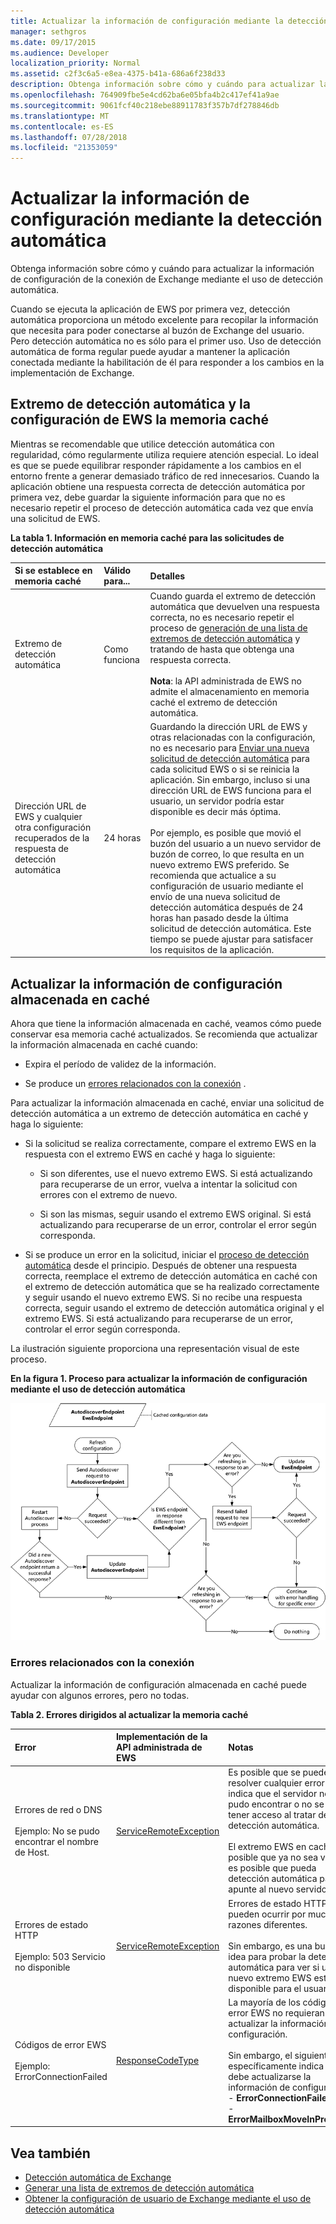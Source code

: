 ```yaml
---
title: Actualizar la información de configuración mediante la detección automática
manager: sethgros
ms.date: 09/17/2015
ms.audience: Developer
localization_priority: Normal
ms.assetid: c2f3c6a5-e8ea-4375-b41a-686a6f238d33
description: Obtenga información sobre cómo y cuándo para actualizar la información de configuración de la conexión de Exchange mediante el uso de detección automática.
ms.openlocfilehash: 764909fbe5e4cd62ba6e05bfa4b2c417ef41a9ae
ms.sourcegitcommit: 9061fcf40c218ebe88911783f357b7df278846db
ms.translationtype: MT
ms.contentlocale: es-ES
ms.lasthandoff: 07/28/2018
ms.locfileid: "21353059"
---
```

# <a name="refresh-configuration-information-by-using-autodiscover"></a>Actualizar la información de configuración mediante la detección automática

Obtenga información sobre cómo y cuándo para actualizar la información de configuración de la conexión de Exchange mediante el uso de detección automática.
  
Cuando se ejecuta la aplicación de EWS por primera vez, detección automática proporciona un método excelente para recopilar la información que necesita para poder conectarse al buzón de Exchange del usuario. Pero detección automática no es sólo para el primer uso. Uso de detección automática de forma regular puede ayudar a mantener la aplicación conectada mediante la habilitación de él para responder a los cambios en la implementación de Exchange.
  
## <a name="cache-autodiscover-endpoint-and-ews-settings"></a>Extremo de detección automática y la configuración de EWS la memoria caché
<a name="bk_CacheSettings"> </a>

Mientras se recomendable que utilice detección automática con regularidad, cómo regularmente utiliza requiere atención especial. Lo ideal es que se puede equilibrar responder rápidamente a los cambios en el entorno frente a generar demasiado tráfico de red innecesarios. Cuando la aplicación obtiene una respuesta correcta de detección automática por primera vez, debe guardar la siguiente información para que no es necesario repetir el proceso de detección automática cada vez que envía una solicitud de EWS.
  
**La tabla 1. Información en memoria caché para las solicitudes de detección automática**

|**Si se establece en memoria caché**|**Válido para...**|**Detalles**|
|:-----|:-----|:-----|
|Extremo de detección automática  <br/> |Como funciona  <br/> |Cuando guarda el extremo de detección automática que devuelven una respuesta correcta, no es necesario repetir el proceso de [generación de una lista de extremos de detección automática](how-to-generate-a-list-of-autodiscover-endpoints.md) y tratando de hasta que obtenga una respuesta correcta.<br/><br/> **Nota**: la API administrada de EWS no admite el almacenamiento en memoria caché el extremo de detección automática.           |
|Dirección URL de EWS y cualquier otra configuración recuperados de la respuesta de detección automática  <br/> |24 horas  <br/> |Guardando la dirección URL de EWS y otras relacionadas con la configuración, no es necesario para [Enviar una nueva solicitud de detección automática](how-to-get-user-settings-from-exchange-by-using-autodiscover.md) para cada solicitud EWS o si se reinicia la aplicación. Sin embargo, incluso si una dirección URL de EWS funciona para el usuario, un servidor podría estar disponible es decir más óptima.<br/><br/> Por ejemplo, es posible que movió el buzón del usuario a un nuevo servidor de buzón de correo, lo que resulta en un nuevo extremo EWS preferido. Se recomienda que actualice a su configuración de usuario mediante el envío de una nueva solicitud de detección automática después de 24 horas han pasado desde la última solicitud de detección automática. Este tiempo se puede ajustar para satisfacer los requisitos de la aplicación.  <br/> |
   
## <a name="refresh-cached-configuration-information"></a>Actualizar la información de configuración almacenada en caché
<a name="bk_RefreshConfig"> </a>

Ahora que tiene la información almacenada en caché, veamos cómo puede conservar esa memoria caché actualizados. Se recomienda que actualizar la información almacenada en caché cuando:
  
- Expira el período de validez de la información.
    
- Se produce un [errores relacionados con la conexión](#bk_ConnectionErrors) . 
    
Para actualizar la información almacenada en caché, enviar una solicitud de detección automática a un extremo de detección automática en caché y haga lo siguiente:
  
- Si la solicitud se realiza correctamente, compare el extremo EWS en la respuesta con el extremo EWS en caché y haga lo siguiente:
    
  - Si son diferentes, use el nuevo extremo EWS. Si está actualizando para recuperarse de un error, vuelva a intentar la solicitud con errores con el extremo de nuevo.
    
  - Si son las mismas, seguir usando el extremo EWS original. Si está actualizando para recuperarse de un error, controlar el error según corresponda.
    
- Si se produce un error en la solicitud, iniciar el [proceso de detección automática](autodiscover-for-exchange.md) desde el principio. Después de obtener una respuesta correcta, reemplace el extremo de detección automática en caché con el extremo de detección automática que se ha realizado correctamente y seguir usando el nuevo extremo EWS. Si no recibe una respuesta correcta, seguir usando el extremo de detección automática original y el extremo EWS. Si está actualizando para recuperarse de un error, controlar el error según corresponda. 
    
La ilustración siguiente proporciona una representación visual de este proceso.
  
**En la figura 1. Proceso para actualizar la información de configuración mediante el uso de detección automática**

![Diagrama esquemático que muestra cómo la detección automática actualiza la información de configuración.](media/Ex15_Autodiscover_Refresh_Flowchart.png)
  
### <a name="connection-related-errors"></a>Errores relacionados con la conexión
<a name="bk_ConnectionErrors"> </a>

Actualizar la información de configuración almacenada en caché puede ayudar con algunos errores, pero no todas. 
  
**Tabla 2. Errores dirigidos al actualizar la memoria caché**

|**Error**|**Implementación de la API administrada de EWS**|**Notas**|
|:-----|:-----|:-----|
|Errores de red o DNS<br/><br/> Ejemplo: No se pudo encontrar el nombre de Host.  <br/> |[ServiceRemoteException](https://msdn.microsoft.com/library/Microsoft.Exchange.WebServices.Data.ServiceRemoteException.aspx) <br/> |Es posible que se puede resolver cualquier error que indica que el servidor no se pudo encontrar o no se pudo tener acceso al tratar de detección automática. <br/><br/> El extremo EWS en caché es posible que ya no sea válido y es posible que pueda detección automática para apunte al nuevo servidor.  <br/> |
|Errores de estado HTTP<br/><br/> Ejemplo: 503 Servicio no disponible  <br/> |[ServiceRemoteException](https://msdn.microsoft.com/library/Microsoft.Exchange.WebServices.Data.ServiceRemoteException.aspx) <br/> |Errores de estado HTTP pueden ocurrir por muchas razones diferentes.<br/><br/> Sin embargo, es una buena idea para probar la detección automática para ver si un nuevo extremo EWS está disponible para el usuario.  <br/> |
|Códigos de error EWS <br/><br/> Ejemplo: ErrorConnectionFailed <br/> |[ResponseCodeType](../web-service-reference/responsecode.md) <br/> | La mayoría de los códigos de error EWS no requieran actualizar la información de configuración.<br/><br/> Sin embargo, el siguiente específicamente indica que debe actualizarse la información de configuración:<br/>- **ErrorConnectionFailed** <br/>- **ErrorMailboxMoveInProgress** <br/> |
   
## <a name="see-also"></a>Vea también

- [Detección automática de Exchange](autodiscover-for-exchange.md)  
- [Generar una lista de extremos de detección automática](how-to-generate-a-list-of-autodiscover-endpoints.md)   
- [Obtener la configuración de usuario de Exchange mediante el uso de detección automática](how-to-get-user-settings-from-exchange-by-using-autodiscover.md)
    

